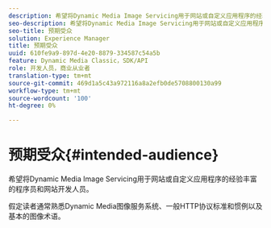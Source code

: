 ```yaml
---
description: 希望将Dynamic Media Image Servicing用于网站或自定义应用程序的经验丰富的程序员和网站开发人员。
seo-description: 希望将Dynamic Media Image Servicing用于网站或自定义应用程序的经验丰富的程序员和网站开发人员。
seo-title: 预期受众
solution: Experience Manager
title: 预期受众
uuid: 610fe9a9-897d-4e20-8879-334587c54a5b
feature: Dynamic Media Classic，SDK/API
role: 开发人员，商业从业者
translation-type: tm+mt
source-git-commit: 469d1a5c43a972116a8a2efb0de5708800130a99
workflow-type: tm+mt
source-wordcount: '100'
ht-degree: 0%

---
```



# 预期受众{#intended-audience}

希望将Dynamic Media Image Servicing用于网站或自定义应用程序的经验丰富的程序员和网站开发人员。

假定读者通常熟悉Dynamic Media图像服务系统、一般HTTP协议标准和惯例以及基本的图像术语。
